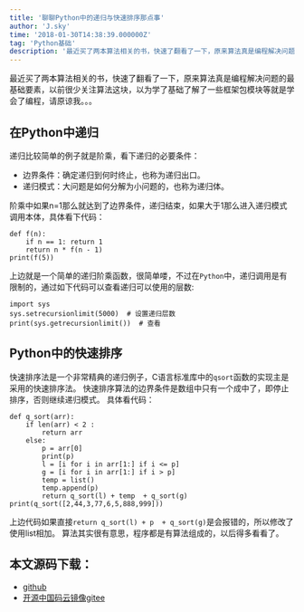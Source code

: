 ```yaml
---
title: '聊聊Python中的递归与快速排序那点事'
author: 'J.sky'
time: '2018-01-30T14:38:39.000000Z'
tag: 'Python基础'
description: '最近买了两本算法相关的书，快速了翻看了一下，原来算法真是编程解决问题的最基础要素，以前很少关注算法这块，以为学了基础了解了一些框架包模块等就是学会了编程，请原谅我。。。'
---
```


最近买了两本算法相关的书，快速了翻看了一下，原来算法真是编程解决问题的最基础要素，以前很少关注算法这块，以为学了基础了解了一些框架包模块等就是学会了编程，请原谅我。。。

## 在Python中递归

递归比较简单的例子就是阶乘，看下递归的必要条件：

+ 边界条件：确定递归到何时终止，也称为递归出口。
+ 递归模式：大问题是如何分解为小问题的，也称为递归体。

阶乘中如果n=1那么就达到了边界条件，递归结束，如果大于1那么进入递归模式调用本体，具体看下代码：

    def f(n):
        if n == 1: return 1
        return n * f(n - 1)
    print(f(5))


上边就是一个简单的递归阶乘函数，很简单喽，不过在`Python`中，递归调用是有限制的，通过如下代码可以查看递归可以使用的层数:

    import sys
    sys.setrecursionlimit(5000)  # 设置递归层数
    print(sys.getrecursionlimit())  # 查看


## Python中的快速排序

快速排序法是一个非常精典的递归例子，C语言标准库中的`qsort`函数的实现主是采用的快速排序法。
快速排序算法的边界条件是数组中只有一个成中了，即停止排序，否则继续递归模式。
具体看代码：

    def q_sort(arr):
        if len(arr) < 2 :
            return arr
        else:
            p = arr[0]
            print(p)
            l = [i for i in arr[1:] if i <= p]
            g = [i for i in arr[1:] if i > p]
            temp = list()
            temp.append(p)
            return q_sort(l) + temp  + q_sort(g)
    print(q_sort([2,44,3,77,6,5,888,999]))


上边代码如果直接`return q_sort(l) + p  + q_sort(g)`是会报错的，所以修改了使用list相加。
算法其实很有意思，程序都是有算法组成的，以后得多看看了。

## 本文源码下载：

+ [github](https://github.com/bosichong/17python.com/)
+ [开源中国码云镜像gitee](https://gitee.com/J_Sky/17python.com/)
